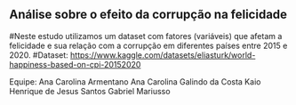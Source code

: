 ## Análise sobre o efeito da corrupção na felicidade 

#Neste estudo utilizamos um dataset com fatores (variáveis) que afetam a felicidade e sua relação com a corrupção em diferentes países entre 2015 e 2020.
#Dataset: https://www.kaggle.com/datasets/eliasturk/world-happiness-based-on-cpi-20152020

Equipe:
Ana Carolina Armentano
Ana Carolina Galindo da Costa
Kaio Henrique de Jesus Santos
Gabriel Mariusso